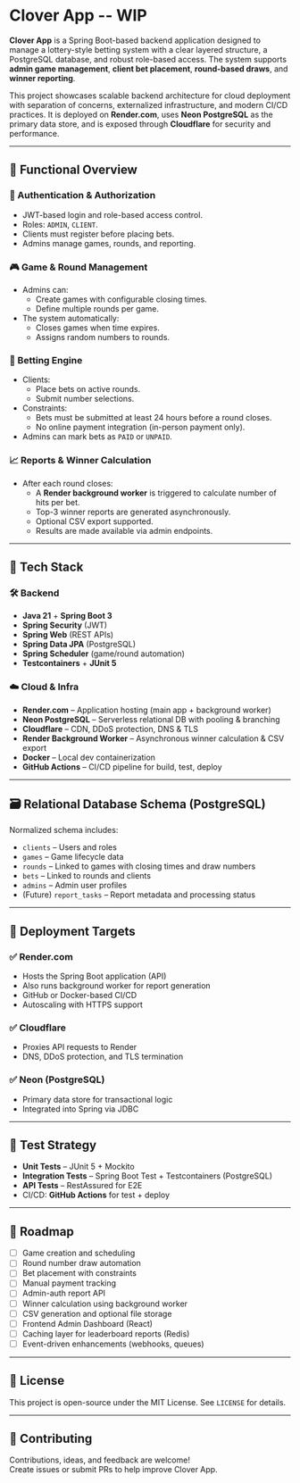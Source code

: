 # Clover App -- WIP

**Clover App** is a Spring Boot-based backend application designed to manage a lottery-style betting system with a clear layered structure, a PostgreSQL database, and robust role-based access. The system supports **admin game management**, **client bet placement**, **round-based draws**, and **winner reporting**.

This project showcases scalable backend architecture for cloud deployment with separation of concerns, externalized infrastructure, and modern CI/CD practices. It is deployed on **Render.com**, uses **Neon PostgreSQL** as the primary data store, and is exposed through **Cloudflare** for security and performance.

---

## 📌 Functional Overview

### 🔐 Authentication & Authorization
- JWT-based login and role-based access control.
- Roles: `ADMIN`, `CLIENT`.
- Clients must register before placing bets.
- Admins manage games, rounds, and reporting.

### 🎮 Game & Round Management
- Admins can:
  - Create games with configurable closing times.
  - Define multiple rounds per game.
- The system automatically:
  - Closes games when time expires.
  - Assigns random numbers to rounds.

### 🎰 Betting Engine
- Clients:
  - Place bets on active rounds.
  - Submit number selections.
- Constraints:
  - Bets must be submitted at least 24 hours before a round closes.
  - No online payment integration (in-person payment only).
- Admins can mark bets as `PAID` or `UNPAID`.

### 📈 Reports & Winner Calculation
- After each round closes:
  - A **Render background worker** is triggered to calculate number of hits per bet.
  - Top-3 winner reports are generated asynchronously.
  - Optional CSV export supported.
  - Results are made available via admin endpoints.

---

## 🧱 Tech Stack

### 🛠 Backend
- **Java 21** + **Spring Boot 3**
- **Spring Security** (JWT)
- **Spring Web** (REST APIs)
- **Spring Data JPA** (PostgreSQL)
- **Spring Scheduler** (game/round automation)
- **Testcontainers** + **JUnit 5**

### ☁️ Cloud & Infra
- **Render.com** – Application hosting (main app + background worker)
- **Neon PostgreSQL** – Serverless relational DB with pooling & branching
- **Cloudflare** – CDN, DDoS protection, DNS & TLS
- **Render Background Worker** – Asynchronous winner calculation & CSV export
- **Docker** – Local dev containerization
- **GitHub Actions** – CI/CD pipeline for build, test, deploy

---

## 🗃️ Relational Database Schema (PostgreSQL)

Normalized schema includes:

- `clients` – Users and roles
- `games` – Game lifecycle data
- `rounds` – Linked to games with closing times and draw numbers
- `bets` – Linked to rounds and clients
- `admins` – Admin user profiles
- (Future) `report_tasks` – Report metadata and processing status

---

## 🚀 Deployment Targets

### ✅ Render.com
- Hosts the Spring Boot application (API)
- Also runs background worker for report generation
- GitHub or Docker-based CI/CD
- Autoscaling with HTTPS support

### ✅ Cloudflare
- Proxies API requests to Render
- DNS, DDoS protection, and TLS termination

### ✅ Neon (PostgreSQL)
- Primary data store for transactional logic
- Integrated into Spring via JDBC



---

## 🧪 Test Strategy

- **Unit Tests** – JUnit 5 + Mockito
- **Integration Tests** – Spring Boot Test + Testcontainers (PostgreSQL)
- **API Tests** – RestAssured for E2E
- CI/CD: **GitHub Actions** for test + deploy

---

## 📘 Roadmap

- [ ] Game creation and scheduling
- [ ] Round number draw automation
- [ ] Bet placement with constraints
- [ ] Manual payment tracking
- [ ] Admin-auth report API
- [ ] Winner calculation using background worker
- [ ] CSV generation and optional file storage
- [ ] Frontend Admin Dashboard (React)
- [ ] Caching layer for leaderboard reports (Redis)
- [ ] Event-driven enhancements (webhooks, queues)

---

## 📄 License

This project is open-source under the MIT License. See `LICENSE` for details.

---

## 🤝 Contributing

Contributions, ideas, and feedback are welcome!  
Create issues or submit PRs to help improve Clover App.


